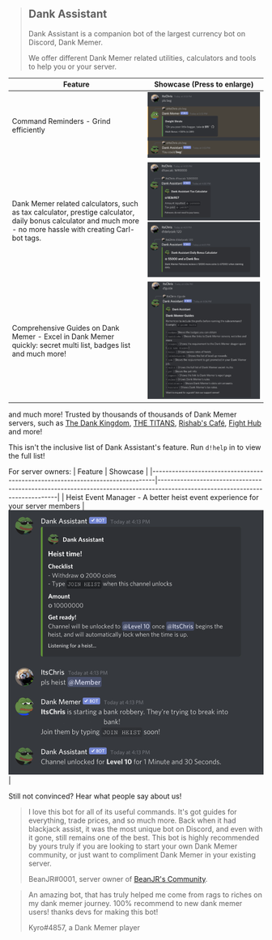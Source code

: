 > ## Dank Assistant
> Dank Assistant is a companion bot of the largest currency bot on Discord, Dank Memer.
>
> We offer different Dank Memer related utilities, calculators and tools to help you or your server.

| Feature                                                                                                                                                         | Showcase (Press to enlarge)                                                                                                                                                                                                                                   |
|-----------------------------------------------------------------------------------------------------------------------------------------------------------------|--------------------------------------------------------------------------------------------------------------------------------------------------------------------------------------------------------------------------------------------|
| Command Reminders - Grind efficiently                                                                                                                           | <a href="https://raw.githubusercontent.com/Dank-Assistant/topgg-description/main/command-reminder-showcase.png" target="_blank">![Command Reminders showcase image](https://raw.githubusercontent.com/Dank-Assistant/topgg-description/main/command-reminder-showcase.png)</a>                                                                                                 |
| Dank Memer related calculators, such as tax calculator, prestige calculator, daily bonus calculator and much more - no more hassle with creating Carl-bot tags. | <a href="https://raw.githubusercontent.com/Dank-Assistant/topgg-description/main/tc-showcase.jpg" target="_blank">![Taxcalc showcase image](https://raw.githubusercontent.com/Dank-Assistant/topgg-description/main/tc-showcase.jpg)</a><br><a href="https://raw.githubusercontent.com/Dank-Assistant/topgg-description/main/dc-showcase.jpg" target="_blank">![Dailycalc showcase image](https://raw.githubusercontent.com/Dank-Assistant/topgg-description/main/dc-showcase.jpg)</a> |
| Comprehensive Guides on Dank Memer - Excel in Dank Memer quickly: secret multi list, badges list and much more!                                                 | <a href="https://raw.githubusercontent.com/Dank-Assistant/topgg-description/main/guide-showcase.jpg" target="_blank">![Guide showcase image](https://raw.githubusercontent.com/Dank-Assistant/topgg-description/main/guide-showcase.jpg)</a>                                                                                                                        |

and much more! Trusted by thousands of thousands of Dank Memer servers, such as [The Dank Kingdom](https://discord.gg/tdk), [THE TITANS](discord.gg/thetitans), [Rishab's Café](https://discord.gg/WvZmCdfbq4), [Fight Hub](https://discord.gg/fights) and more!

This isn't the inclusive list of Dank Assistant's feature. Run `d!help` in to view the full list!

For server owners:
| Feature                                                                       | Showcase                                                                                                                    |
|-------------------------------------------------------------------------------|-----------------------------------------------------------------------------------------------------------------------------|
| Heist Event Manager - A better heist event experience for your server members | ![Heist Event Manager Showcase](https://raw.githubusercontent.com/Dank-Assistant/topgg-description/main/heist-showcase.png) |

Still not convinced? Hear what people say about us!

> I love this bot for all of its useful commands. It's got guides for everything, trade prices, and so much more. Back when it had blackjack  assist, it was the most unique bot on Discord, and even with it gone, still remains one of the best. This bot is highly recommended by  yours truly if you are looking to start your own Dank Memer community, or just want to compliment Dank Memer in your existing server.
>
> BeanJR#0001, server owner of [BeanJR's Community](https://discord.gg/nqJyXrcFWa).

> An amazing bot, that has truly helped me come from rags to riches on my dank memer journey. 100% recommend to new dank memer users! thanks devs for making this bot!
>
> Kyro#4857, a Dank Memer player 
